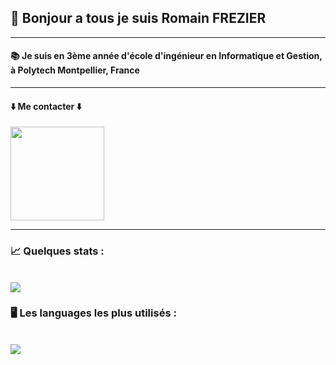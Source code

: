 ## 👋 Bonjour a tous je suis Romain FREZIER
---
#### 📚 Je suis en 3ème année d'école d'ingénieur en Informatique et Gestion, à Polytech Montpellier, France
---
#### ⬇️ Me contacter ⬇️

<a href="https://www.linkedin.com/in/romain-frz/" target="blank"><img src="https://img.shields.io/badge/LinkedIn-0077B5?style=for-the-badge&logo=linkedin&logoColor=white" style="width: 150px;"></a>

---
### 📈 Quelques stats :
<br>
<img src="https://github-readme-stats.vercel.app/api?username=romainfrz&show_icons=true&theme=highcontrast&count_private=true&hide=issues">
<br>

### 🖥 Les languages les plus utilisés :
<br>
<img src="https://github-readme-stats.vercel.app/api/top-langs?username=romainfrz&langs_count=5&theme=highcontrast&layout=compact&exclude_repo=Projet-FAR-Doc">
